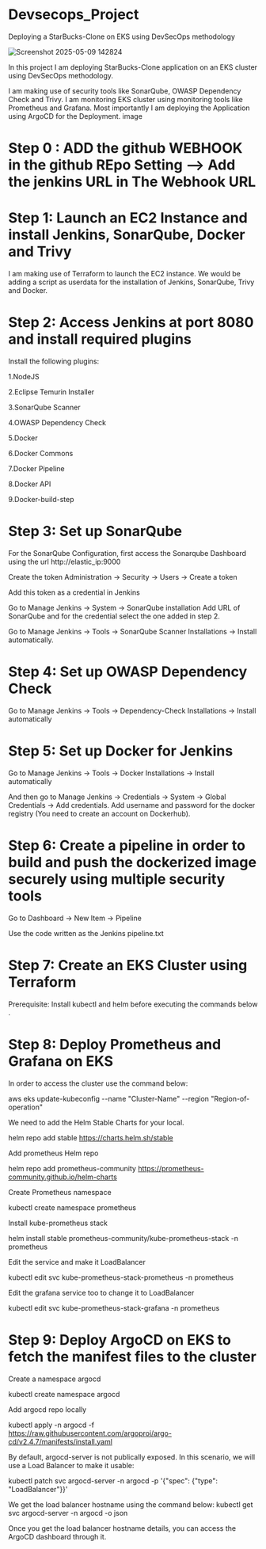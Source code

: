 # Devsecops_Project

Deploying a StarBucks-Clone on EKS using DevSecOps methodology

![Screenshot 2025-05-09 142824](https://github.com/user-attachments/assets/d9a89cbd-0c32-432a-b7d4-11e3673ddd09)

In this project I am deploying StarBucks-Clone application on an EKS cluster using DevSecOps methodology.

I am making use of security tools like SonarQube, OWASP Dependency Check and Trivy. I am monitoring EKS cluster using monitoring tools like Prometheus and Grafana. Most importantly I am deploying the Application using ArgoCD for the Deployment. image

# Step 0 : ADD the github WEBHOOK in the github REpo Setting --> Add the jenkins URL in The Webhook URL

# Step 1: Launch an EC2 Instance and install Jenkins, SonarQube, Docker and Trivy

I am making use of Terraform to launch the EC2 instance. We would be adding a script as userdata for the installation of Jenkins, SonarQube, Trivy and Docker.

# Step 2: Access Jenkins at port 8080 and install required plugins

Install the following plugins:

1.NodeJS 

2.Eclipse Temurin Installer 

3.SonarQube Scanner

4.OWASP Dependency Check

5.Docker 

6.Docker Commons

7.Docker Pipeline 

8.Docker API 

9.Docker-build-step

# Step 3: Set up SonarQube

For the SonarQube Configuration, first access the Sonarqube Dashboard using the url http://elastic_ip:9000

Create the token Administration -> Security -> Users -> Create a token

Add this token as a credential in Jenkins

Go to Manage Jenkins -> System -> SonarQube installation Add URL of SonarQube and for the credential select the one added in step 2.

Go to Manage Jenkins -> Tools -> SonarQube Scanner Installations -> Install automatically.

# Step 4: Set up OWASP Dependency Check

Go to Manage Jenkins -> Tools -> Dependency-Check Installations -> Install automatically

# Step 5: Set up Docker for Jenkins

Go to Manage Jenkins -> Tools -> Docker Installations -> Install automatically

And then go to Manage Jenkins -> Credentials -> System -> Global Credentials -> Add credentials. Add username and password for the docker registry (You need to create an account on Dockerhub).

# Step 6: Create a pipeline in order to build and push the dockerized image securely using multiple security tools

Go to Dashboard -> New Item -> Pipeline

Use the code written as the Jenkins pipeline.txt

# Step 7: Create an EKS Cluster using Terraform

Prerequisite: Install kubectl and helm before executing the commands below .

# Step 8: Deploy Prometheus and Grafana on EKS

In order to access the cluster use the command below:

aws eks update-kubeconfig --name "Cluster-Name" --region "Region-of-operation"

We need to add the Helm Stable Charts for your local.

helm repo add stable https://charts.helm.sh/stable

Add prometheus Helm repo

helm repo add prometheus-community https://prometheus-community.github.io/helm-charts

Create Prometheus namespace

kubectl create namespace prometheus

Install kube-prometheus stack

helm install stable prometheus-community/kube-prometheus-stack -n prometheus

Edit the service and make it LoadBalancer

kubectl edit svc kube-prometheus-stack-prometheus -n prometheus

Edit the grafana service too to change it to LoadBalancer

kubectl edit svc kube-prometheus-stack-grafana -n prometheus

# Step 9: Deploy ArgoCD on EKS to fetch the manifest files to the cluster

Create a namespace argocd

kubectl create namespace argocd

Add argocd repo locally

kubectl apply -n argocd -f https://raw.githubusercontent.com/argoproj/argo-cd/v2.4.7/manifests/install.yaml

By default, argocd-server is not publically exposed. In this scenario, we will use a Load Balancer to make it usable:

kubectl patch svc argocd-server -n argocd -p '{"spec": {"type": "LoadBalancer"}}'

We get the load balancer hostname using the command below:
kubectl get svc argocd-server -n argocd -o json

Once you get the load balancer hostname details, you can access the ArgoCD dashboard through it.
